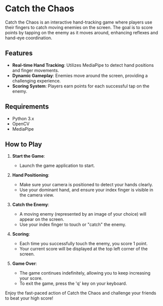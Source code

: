# Catch the Chaos

Catch the Chaos is an interactive hand-tracking game where players use their fingers to catch moving enemies on the screen. The goal is to score points by tapping on the enemy as it moves around, enhancing reflexes and hand-eye coordination.

## Features

- **Real-time Hand Tracking**: Utilizes MediaPipe to detect hand positions and finger movements.
- **Dynamic Gameplay**: Enemies move around the screen, providing a challenging experience.
- **Scoring System**: Players earn points for each successful tap on the enemy.

## Requirements

- Python 3.x
- OpenCV
- MediaPipe


## How to Play

1. **Start the Game**:
   - Launch the game application to start.

2. **Hand Positioning**:
   - Make sure your camera is positioned to detect your hands clearly. 
   - Use your dominant hand, and ensure your index finger is visible in the camera view.

3. **Catch the Enemy**:
   - A moving enemy (represented by an image of your choice) will appear on the screen. 
   - Use your index finger to touch or "catch" the enemy. 

4. **Scoring**:
   - Each time you successfully touch the enemy, you score 1 point.
   - Your current score will be displayed at the top left corner of the screen.

5. **Game Over**:
   - The game continues indefinitely, allowing you to keep increasing your score.
   - To exit the game, press the 'q' key on your keyboard.

Enjoy the fast-paced action of Catch the Chaos and challenge your friends to beat your high score!
